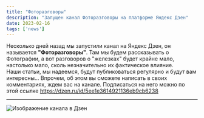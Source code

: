 ```yaml
---
title: "Фоторазговоры"
description: "Запущен канал Фоторазговоры на платформе Яндекс Дзен"
date: 2023-02-16
tags: ['news']
---
```


Несколько дней назад мы запустили канал на Яндекс Дзен, он называется **"Фоторазговоры"**. Там мы будем рассказывать о Фотографии, а вот разговоров о "железках" будет крайне мало, настолько мало, сколь незначительно их фактическое влияние.  
Наши статьи, мы надеемся, будут публиковаться регулярно и будут вам интересны... Впрочем, об этом вы сможете написать в своих комментариях, ждем вас на канале. Подписаться на него можно по этой ссылке https://dzen.ru/id/5ee1e3614921136eb9cb6238

___
![Изображение канала в Дзен](../2023-02-16.webp)